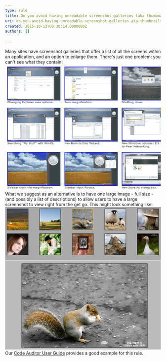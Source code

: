 ```yaml
---
type: rule
title: Do you avoid having unreadable screenshot galleries (aka thumbnails)?
uri: do-you-avoid-having-unreadable-screenshot-galleries-aka-thumbnails
created: 2015-10-13T00:30:14.0000000Z
authors: []

---
```


Many sites have screenshot galleries that offer a list of all the screens within an application, and an option to enlarge them. There's just one problem: you can't see what they contain!
 ![ Bad Example - The contents of the screenshots are difficult to make out](ScreenGalleryBad.gif)
What we suggest as an alternative is to have one large image - full size - (and possibly a list of descriptions) to allow users to have a large screenshot to view right from the get go. This might look something like:
![ Good Example - This is a viable alternative to a typical image gallery.](ScreenGalleryGood.jpg)
Our [Code Auditor User Guide](https://www.ssw.com.au/ssw/CodeAuditor/UserGuide.aspx) provides a good example for this rule.
